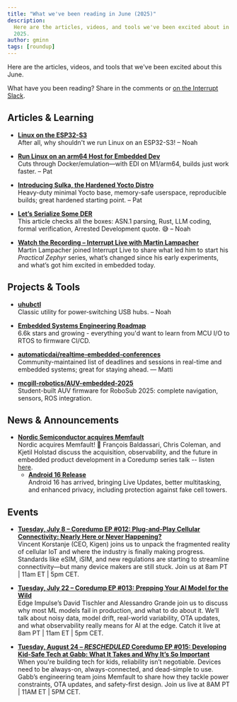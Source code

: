 ```yaml
---
title: "What we've been reading in June (2025)"
description:
  Here are the articles, videos, and tools we've been excited about in June
  2025.
author: gminn
tags: [roundup]
---
```


<!-- excerpt start -->

Here are the articles, videos, and tools that we've been excited about this
June.

<!-- excerpt end -->

What have you been reading? Share in the comments or
[on the Interrupt Slack](https://interrupt-slack.herokuapp.com/).

## Articles & Learning

- [**Linux on the ESP32-S3**](http://wiki.osll.ru/doku.php/etc:users:jcmvbkbc:linux-xtensa:esp32s3)<br>
  After all, why shouldn't we run Linux on an ESP32-S3! – Noah

- [**Run Linux on an arm64 Host for Embedded Dev**](https://www.get-edi.io/Speed-up-Embedded-Development-on-an-arm64-Host/)<br>
  Cuts through Docker/emulation—with EDI on M1/arm64, builds just work faster. –
  Pat

- [**Introducing Sulka, the Hardened Yocto Distro**](https://ejaaskel.dev/introducing-sulka-the-hardened-yocto-distro/)<br>
  Heavy-duty minimal Yocto base, memory-safe userspace, reproducible builds;
  great hardened starting point. – Pat

- [**Let’s Serialize Some DER**](https://alexgaynor.net/2025/jun/20/serialize-some-der/)<br>
  This article checks all the boxes: ASN.1 parsing, Rust, LLM coding, formal
  verification, Arrested Development quote. 😅 – Noah

- [**Watch the Recording – Interrupt Live with Martin Lampacher**](https://www.youtube.com/live/ls_Y45WsTiA)<br>
  Martin Lampacher joined Interrupt Live to share what led him to start his
  _Practical Zephyr_ series, what’s changed since his early experiments, and
  what’s got him excited in embedded today.

## Projects & Tools

- [**uhubctl**](https://github.com/mvp/uhubctl)<br> Classic utility for
  power‑switching USB hubs. – Noah

- [**Embedded Systems Engineering Roadmap**](https://github.com/m3y54m/Embedded-Engineering-Roadmap)<br>
  6.6k stars and growing - everything you'd want to learn from MCU I/O to RTOS
  to firmware CI/CD.

- [**automaticdai/realtime‑embedded‑conferences**](https://github.com/automaticdai/realtime-embedded-conferences)  
  Community-maintained
  list of deadlines and sessions in real-time and embedded systems; great for
  staying ahead. — Matti

- [**mcgill-robotics/AUV-embedded-2025**](https://github.com/mcgill-robotics/auv-embedded-2025)<br>
  Student-built AUV firmware for RoboSub 2025: complete navigation, sensors, ROS
  integration.

## News & Announcements

- [**Nordic Semiconductor acquires Memfault**](https://www.nordicsemi.com/Nordic-news/2025/06/Nordic-Semiconductor-acquires-Memfault)<br>
  Nordic acquires Memfault! 🎉 François Baldassari, Chris Coleman, and Kjetil Holstad discuss
  the acquisition, observability, and the future in embedded product development
  in a Coredump series talk -- listen
  [here](https://memfault.com/resources/memfault-joins-nordic-semiconductor-future-connected-product-development/).
	- [**Android 16 Release**](https://developer.android.com/about/versions/16)<br>
	Android 16 has arrived, bringing Live Updates, better multitasking, and enhanced privacy, including protection against fake cell towers.
## Events

- [**Tuesday, July 8 – Coredump EP #012: Plug‑and‑Play Cellular Connectivity: Nearly Here or Never Happening?**](https://memfault.com/resources/plug-and-play-cellular-connectivity-nearly-here-or-never-happening/)<br>
  Vincent Korstanje (CEO, Kigen) joins us to unpack the fragmented reality of
  cellular IoT and where the industry is finally making progress. Standards like
  eSIM, iSIM, and new regulations are starting to streamline connectivity—but
  many device makers are still stuck. Join us at 8am PT | 11am ET | 5pm CET.

- [**Tuesday, July 22 – Coredump EP #013: Prepping Your AI Model for the Wild**](https://memfault.com/resources/building-edge-ai-models-for-the-real-world/)<br>
  Edge Impulse’s David Tischler and Alessandro Grande join us to discuss why
  most ML models fail in production, and what to do about it. We’ll talk about
  noisy data, model drift, real-world variability, OTA updates, and what
  observability really means for AI at the edge. Catch it live at 8am PT | 11am
  ET | 5pm CET.

- [**Tuesday, August 24 – _RESCHEDULED_ Coredump EP #015: Developing Kid-Safe Tech at Gabb: What It Takes and Why It’s So Important**](https://memfault.com/resources/developing-kid-safe-tech-at-gabb-what-it-takes-and-why-its-so-important/)<br>
  When you're building tech for kids, reliability isn’t negotiable. Devices need
  to be always-on, always-connected, and dead-simple to use. Gabb’s engineering
  team joins Memfault to share how they tackle power constraints, OTA updates,
  and safety-first design. Join us live at 8AM PT | 11AM ET | 5PM CET.
